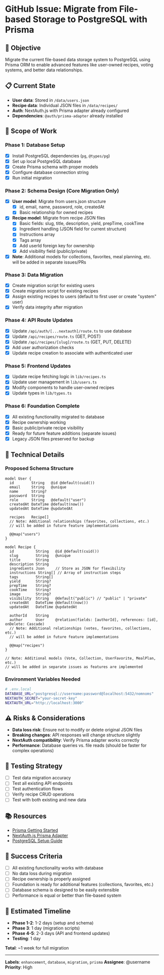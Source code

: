 # GitHub Issue: Migrate from File-based Storage to PostgreSQL with Prisma

## 🎯 Objective
Migrate the current file-based data storage system to PostgreSQL using Prisma ORM to enable advanced features like user-owned recipes, voting systems, and better data relationships.

## 📋 Current State
- **User data**: Stored in `/data/users.json` 
- **Recipe data**: Individual JSON files in `/data/recipes/`
- **Auth**: NextAuth.js with Prisma adapter already configured
- **Dependencies**: `@auth/prisma-adapter` already installed

## 🎪 Scope of Work

### Phase 1: Database Setup
- [x] Install PostgreSQL dependencies (`pg`, `@types/pg`)
- [x] Set up local PostgreSQL database
- [x] Create Prisma schema with proper models
- [x] Configure database connection string
- [x] Run initial migration

### Phase 2: Schema Design (Core Migration Only)
- [x] **User model**: Migrate from users.json structure
  - [x] id, email, name, password, role, createdAt
  - [x] Basic relationship for owned recipes
- [x] **Recipe model**: Migrate from recipe JSON files
  - [x] Basic fields: slug, title, description, yield, prepTime, cookTime
  - [x] Ingredient handling (JSON field for current structure)
  - [x] Instructions array
  - [x] Tags array
  - [x] Add userId foreign key for ownership
  - [x] Add visibility field (public/private)
- [x] **Note**: Additional models for collections, favorites, meal planning, etc. will be added in separate issues/PRs

### Phase 3: Data Migration
- [x] Create migration script for existing users
- [x] Create migration script for existing recipes
- [x] Assign existing recipes to users (default to first user or create "system" user)
- [x] Verify data integrity after migration

### Phase 4: API Route Updates
- [x] Update `/api/auth/[...nextauth]/route.ts` to use database
- [x] Update `/api/recipes/route.ts` (GET, POST)
- [x] Update `/api/recipes/[slug]/route.ts` (GET, PUT, DELETE)
- [x] Add user authorization checks
- [x] Update recipe creation to associate with authenticated user

### Phase 5: Frontend Updates
- [x] Update recipe fetching logic in `lib/recipes.ts`
- [x] Update user management in `lib/users.ts`
- [x] Modify components to handle user-owned recipes
- [x] Update types in `lib/types.ts`

### Phase 6: Foundation Complete
- [x] All existing functionality migrated to database
- [x] Recipe ownership working
- [x] Basic public/private recipe visibility
- [x] Ready for future feature additions (separate issues)
- [x] Legacy JSON files preserved for backup

## 🔧 Technical Details

### Proposed Schema Structure
```prisma
model User {
  id        String   @id @default(cuid())
  email     String   @unique
  name      String?
  password  String
  role      String   @default("user")
  createdAt DateTime @default(now())
  updatedAt DateTime @updatedAt
  
  recipes   Recipe[]
  // Note: Additional relationships (favorites, collections, etc.) 
  // will be added in future feature implementations
  
  @@map("users")
}

model Recipe {
  id          String   @id @default(cuid())
  slug        String   @unique
  title       String
  description String
  ingredients Json     // Store as JSON for flexibility
  instructions String[] // Array of instruction steps
  tags        String[]
  yield       String?
  prepTime    String?
  cookTime    String?
  image       String?
  visibility  String   @default("public") // "public" | "private"
  createdAt   DateTime @default(now())
  updatedAt   DateTime @updatedAt
  
  authorId    String
  author      User     @relation(fields: [authorId], references: [id], onDelete: Cascade)
  // Note: Additional relationships (votes, favorites, collections, etc.)
  // will be added in future feature implementations
  
  @@map("recipes")
}

// Note: Additional models (Vote, Collection, UserFavorite, MealPlan, etc.)
// will be added in separate issues as features are implemented
```

### Environment Variables Needed
```bash
# .env.local
DATABASE_URL="postgresql://username:password@localhost:5432/nomnoms"
NEXTAUTH_SECRET="your-secret-key"
NEXTAUTH_URL="http://localhost:3000"
```

## ⚠️ Risks & Considerations
- **Data loss risk**: Ensure not to modify or delete original JSON files
- **Breaking changes**: API responses will change structure slightly
- **NextAuth compatibility**: Verify Prisma adapter works correctly
- **Performance**: Database queries vs. file reads (should be faster for complex operations)

## 🧪 Testing Strategy
- [ ] Test data migration accuracy
- [ ] Test all existing API endpoints
- [ ] Test authentication flows
- [ ] Verify recipe CRUD operations
- [ ] Test with both existing and new data

## 📚 Resources
- [Prisma Getting Started](https://www.prisma.io/docs/getting-started)
- [NextAuth.js Prisma Adapter](https://next-auth.js.org/adapters/prisma)
- [PostgreSQL Setup Guide](https://www.postgresql.org/docs/)

## 🎯 Success Criteria
- [ ] All existing functionality works with database
- [ ] No data loss during migration
- [ ] Recipe ownership is properly assigned
- [ ] Foundation is ready for additional features (collections, favorites, etc.)
- [ ] Database schema is designed to be easily extensible
- [ ] Performance is equal or better than file-based system

## 📅 Estimated Timeline
- **Phase 1-2**: 1-2 days (setup and schema)
- **Phase 3**: 1 day (migration scripts)
- **Phase 4-5**: 2-3 days (API and frontend updates)
- **Testing**: 1 day

**Total**: ~1 week for full migration

---

**Labels**: `enhancement`, `database`, `migration`, `prisma`
**Assignee**: @username
**Priority**: High
